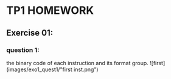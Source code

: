 # TP1 HOMEWORK
## Exercise 01:
### question 1:
the binary code of each instruction and its format group.
![first](images/exo1_quest1/"first inst.png")
